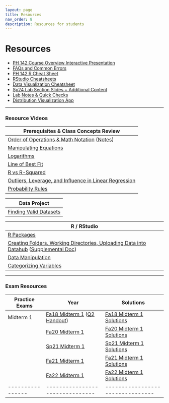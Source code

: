 ```yaml
---
layout: page
title: Resources
nav_order: 8
description: Resources for students
---
```

# Resources

- [PH 142 Course Overview Interactive Presentation](https://prezi.com/p/xpqdo6z9nbhw/learning-from-data/)
- [FAQs and Common Errors](https://ph142-ucb.github.io/fa24/src/resources/faq/)
- [PH 142 R Cheat Sheet](https://docs.google.com/document/d/1mVhjngYDDcrlOvaBB5SfuKaU3O1btxZU45BOj0DXc48/edit#) 
- [RStudio Cheatsheets](https://www.rstudio.com/resources/cheatsheets/)
- [Data Visualization Cheatsheet](https://rstudio.github.io/cheatsheets/html/data-visualization.html)
- [Sp24 Lab Section Slides + Additional Content](https://drive.google.com/drive/u/1/folders/1py_6_0SHYJONEgTxiDnCjCcx7WDLVnaT)
- [Lab Notes & Quick Checks](https://docs.google.com/document/d/1mzU-mUZRzfSP5I1XY0tTvm5EfVqJfd9EBZgEpLFlIzo/edit#heading=h.4im559r5sk9y)
- [Distribution Visualization App](https://geneho.shinyapps.io/oomphstat-v2/_w_ff2f84d7/_w_c7a34e2e/)

<hr>

### Resource Videos

| Prerequisites & Class Concepts Review                                                                                                                               | 
|-------------------------------------------------------------------------------------------------------------------------------------------------------------------|
| [Order of Operations & Math Notation](https://www.youtube.com/watch?v=q169gG-f8NU) ([Notes](https://ph142-ucb.github.io/fa24/src/resources/review_math_nolan.pdf)) |
| [Manipulating Equations](https://www.youtube.com/watch?v=6zenzwW2iv8)                                                                                             |
| [Logarithms](https://www.youtube.com/watch?v=3Ygq9CqaNlA)                                                                                                         |
| [Line of Best Fit](https://www.youtube.com/watch?v=fQJCbrno2CQ)                                                                                                   |
| [R vs R-Squared](https://www.youtube.com/watch?v=WSFMBgEi3iw)                                                                                                     |
| [Outliers, Leverage, and Influence in Linear Regression](https://www.youtube.com/watch?v=_rHvQfwCQlg)                                                             |
| [Probability Rules](https://www.youtube.com/watch?v=phYMnGGT0Ro)                                                                                                  |

| Data Project                                      |
|---------------------------------------------------|
| [Finding Valid Datasets](https://www.youtube.com/watch?v=-W8aECcQ2dg)


| R / RStudio                                                                                                                                                                                                                     |
|---------------------------------------------------------------------------------------------------------------------------------------------------------------------------------------------------------------------------------|
| [R Packages](https://www.youtube.com/watch?v=FcnbaSm_vug)                                                                                                                                                                       |
| [Creating Folders, Working Directories, Uploading Data into Datahub](https://www.youtube.com/watch?v=iwRA5lI3XIM) ([Supplemental Doc](https://docs.google.com/document/d/1a00RtBiiaXoBKSk_2oStR6o7lmRe52PN6X6Mmr9vWrs/edit))    |
| [Data Manipulation](https://www.youtube.com/watch?v=96A0TuJ43hk)                                                                                                                                                                |
| [Categorizing Variables](https://youtu.be/wyJu6lX-2Vc)                                                                                                                                                                         |

<hr>

### Exam Resources

| Practice Exams | Year                          | Solutions                      |
|----------------|-------------------------------|--------------------------------|
| Midterm 1      | [Fa18 Midterm 1](https://ph142-ucb.github.io/fa24/src/resources/mt1/fa18-mt1.pdf) ([Q2 Handout](https://ph142-ucb.github.io/fa24/src/resources/mt1/fa18-mt1-supp.pdf)) | [Fa18 Midterm 1 Solutions](https://ph142-ucb.github.io/fa24/src/resources/mt1/fa18-mt1-sol.pdf) |
|                | [Fa20 Midterm 1](https://ph142-ucb.github.io/fa24/src/resources/mt1/fa20-mt1.pdf) | [Fa20 Midterm 1 Solutions](https://ph142-ucb.github.io/fa24/src/resources/mt1/fa20-mt1-sol.pdf) |
|                | [Sp21 Midterm 1](https://ph142-ucb.github.io/fa24/src/resources/mt1/sp21-mt1.pdf) | [Sp21 Midterm 1 Solutions](https://ph142-ucb.github.io/fa24/src/resources/mt1/sp21-mt1-sol.pdf) |
|                | [Fa21 Midterm 1](https://ph142-ucb.github.io/fa24/src/resources/mt1/fa21-mt1.pdf) | [Fa21 Midterm 1 Solutions](https://ph142-ucb.github.io/fa24/src/resources/mt1/fa21-mt1-sol.pdf) |
|                | [Fa22 Midterm 1](https://ph142-ucb.github.io/fa24/src/resources/mt1/Midterm1_Fa2022_V2.pdf) | [Fa22 Midterm 1 Solutions](https://ph142-ucb.github.io/fa24/src/resources/mt1/Midterm1_Fa2022_V2-sol.pdf) |
|----------------|-------------------------------|--------------------------------|
<!--
| Midterm 2      | [Fa18 Midterm 2](https://ph142-ucb.github.io/fa24/src/resources/mt2/mt2_fa18.pdf) | [Fa18 Midterm 2 Solutions](https://ph142-ucb.github.io/fa24/src/resources/mt2/mt2_fa18_SOLUTIONS.pdf) |
|                | [Fa20 Midterm 2](https://ph142-ucb.github.io/fa24/src/resources/mt2/mt2_fa20.pdf) | [Fa20 Midterm 2 Solutions](https://ph142-ucb.github.io/fa24/src/resources/mt2/mt2_fa20_SOLUTIONS.pdf) |
|                | [Sp21 Midterm 2 Gradescope](https://ph142-ucb.github.io/fa24/src/resources/mt2/mt2_sp21_gradescope.pdf) | [Sp21 Midterm 2 Gradescope Solutions](https://ph142-ucb.github.io/fa24/src/resources/mt2/mt2_sp21_gradescope_SOLUTIONS.pdf) |
|                | [Sp21 Midterm 2 Takehome](https://ph142-ucb.github.io/fa24/src/resources/mt2/mt2_sp21_takehome.pdf) | [Sp21 Midterm 2 Takehome Solutions](https://ph142-ucb.github.io/fa24/src/resources/mt2/mt2_sp21_takehome_SOLUTIONS.pdf) |
|                | [Fa21 Midterm 2](https://ph142-ucb.github.io/fa24/src/resources/mt2/mt2_fa21.pdf) | [Fa21 Midterm 2 Solutions](https://ph142-ucb.github.io/fa24/src/resources/mt2/mt2_fa21_SOLUTIONS.pdf) |
|                | [Fa22 Midterm 2](https://ph142-ucb.github.io/fa24/src/resources/mt2/mt2_fa22.pdf) | [Fa22 Midterm 2 Solutions](https://ph142-ucb.github.io/fa24/src/resources/mt2/mt2_fa22_SOLUTIONS.pdf) |
|----------------|-------------------------------|--------------------------------|
| Final          | [Fa19 Final](https://ph142-ucb.github.io/fa24/src/resources/final/final_fa19.pdf) | [Fa19 Final Solutions](https://ph142-ucb.github.io/fa24/src/resources/final/final_fa19_SOLUTIONS.pdf) |
|                | [Fa20 Final](https://ph142-ucb.github.io/fa24/src/resources/final/final_fa20.pdf) | [Fa20 Final Solutions](https://ph142-ucb.github.io/fa24/src/resources/final/final_fa20_SOLUTIONS.pdf) |
|                | [Sp21 Final Takehome](https://ph142-ucb.github.io/fa24/src/resources/final/final_sp21_takehome.pdf) | [Sp21 Final Takehome Solutions](https://ph142-ucb.github.io/fa24/src/resources/final/final_sp21_takehome_SOLUTIONS.pdf) |
|                | [Sp21 Final Gradescope](https://ph142-ucb.github.io/fa24/src/resources/final/final_sp21_timed.pdf) | [Sp21 Final Gradescope Solutions](https://ph142-ucb.github.io/fa24/src/resources/final/final_sp21_timed_SOLUTIONS.pdf) |  
|                | [Fa21 Final](https://ph142-ucb.github.io/fa24/src/resources/final/final_fa21.pdf) | [Fa21 Final Solutions](https://ph142-ucb.github.io/fa24/src/resources/final/final_fa21_SOLUTIONS.pdf) |
|                | [Fa23 Final](https://ph142-ucb.github.io/fa24/src/resources/final/Final_Fa2023.pdf) | [Fa23 Final Solutions](https://ph142-ucb.github.io/fa24/src/resources/final/Final_Fa2023_solutions.pdf) |

-->
